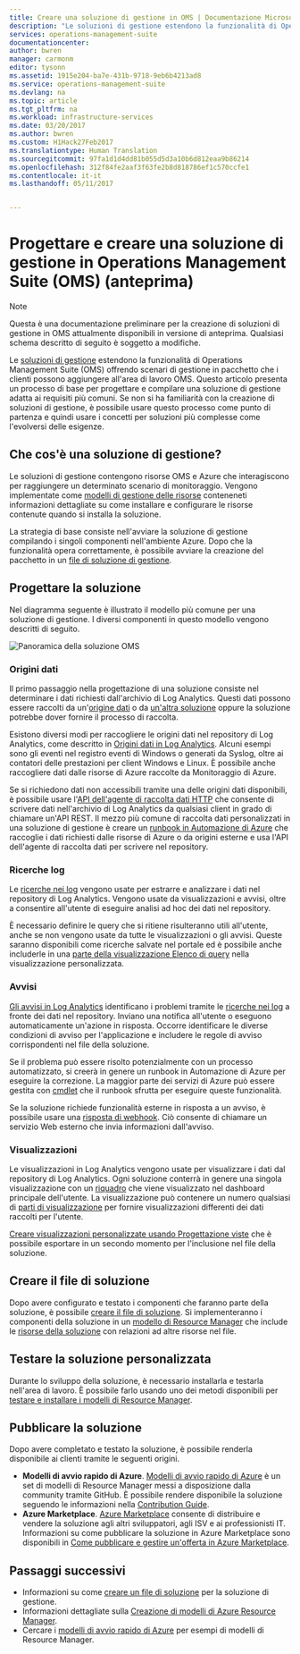 ```yaml
---
title: Creare una soluzione di gestione in OMS | Documentazione Microsoft
description: "Le soluzioni di gestione estendono la funzionalità di Operations Management Suite (OMS) offrendo scenari di gestione in pacchetto che i clienti possono aggiungere all&quot;area di lavoro OMS.  In questo articolo vengono fornite informazioni dettagliate su come creare soluzioni di gestione da usare nel proprio ambiente o da rendere disponibili per i propri clienti."
services: operations-management-suite
documentationcenter: 
author: bwren
manager: carmonm
editor: tysonn
ms.assetid: 1915e204-ba7e-431b-9718-9eb6b4213ad8
ms.service: operations-management-suite
ms.devlang: na
ms.topic: article
ms.tgt_pltfrm: na
ms.workload: infrastructure-services
ms.date: 03/20/2017
ms.author: bwren
ms.custom: H1Hack27Feb2017
ms.translationtype: Human Translation
ms.sourcegitcommit: 97fa1d1d4dd81b055d5d3a10b6d812eaa9b86214
ms.openlocfilehash: 312f84fe2aaf3f63fe2b8d818786ef1c570ccfe1
ms.contentlocale: it-it
ms.lasthandoff: 05/11/2017


---
```

# <a name="design-and-build-a-management-solution-in-operations-management-suite-oms-preview"></a>Progettare e creare una soluzione di gestione in Operations Management Suite (OMS) (anteprima)
> [!NOTE]
> Questa è una documentazione preliminare per la creazione di soluzioni di gestione in OMS attualmente disponibili in versione di anteprima. Qualsiasi schema descritto di seguito è soggetto a modifiche.

Le [soluzioni di gestione](operations-management-suite-solutions.md) estendono la funzionalità di Operations Management Suite (OMS) offrendo scenari di gestione in pacchetto che i clienti possono aggiungere all'area di lavoro OMS.  Questo articolo presenta un processo di base per progettare e compilare una soluzione di gestione adatta ai requisiti più comuni.  Se non si ha familiarità con la creazione di soluzioni di gestione, è possibile usare questo processo come punto di partenza e quindi usare i concetti per soluzioni più complesse come l'evolversi delle esigenze.

## <a name="what-is-a-management-solution"></a>Che cos'è una soluzione di gestione?

Le soluzioni di gestione contengono risorse OMS e Azure che interagiscono per raggiungere un determinato scenario di monitoraggio.  Vengono implementate come [modelli di gestione delle risorse](../azure-resource-manager/resource-manager-template-walkthrough.md) conteneneti informazioni dettagliate su come installare e configurare le risorse contenute quando si installa la soluzione.

La strategia di base consiste nell'avviare la soluzione di gestione compilando i singoli componenti nell'ambiente Azure.  Dopo che la funzionalità opera correttamente, è possibile avviare la creazione del pacchetto in un [file di soluzione di gestione](operations-management-suite-solutions-solution-file.md). 


## <a name="design-your-solution"></a>Progettare la soluzione
Nel diagramma seguente è illustrato il modello più comune per una soluzione di gestione.  I diversi componenti in questo modello vengono descritti di seguito.

![Panoramica della soluzione OMS](media/operations-management-suite-solutions/solution-overview.png)


### <a name="data-sources"></a>Origini dati
Il primo passaggio nella progettazione di una soluzione consiste nel determinare i dati richiesti dall'archivio di Log Analytics.  Questi dati possono essere raccolti da un'[origine dati](../log-analytics/log-analytics-data-sources.md) o da [un'altra soluzione](operations-management-suite-solutions.md) oppure la soluzione potrebbe dover fornire il processo di raccolta.

Esistono diversi modi per raccogliere le origini dati nel repository di Log Analytics, come descritto in [Origini dati in Log Analytics](../log-analytics/log-analytics-data-sources.md).  Alcuni esempi sono gli eventi nel registro eventi di Windows o generati da Syslog, oltre ai contatori delle prestazioni per client Windows e Linux.  È possibile anche raccogliere dati dalle risorse di Azure raccolte da Monitoraggio di Azure.  

Se si richiedono dati non accessibili tramite una delle origini dati disponibili, è possibile usare l'[API dell'agente di raccolta dati HTTP](../log-analytics/log-analytics-data-collector-api.md) che consente di scrivere dati nell'archivio di Log Analytics da qualsiasi client in grado di chiamare un'API REST.  Il mezzo più comune di raccolta dati personalizzati in una soluzione di gestione è creare un [runbook in Automazione di Azure](../automation/automation-runbook-types.md) che raccoglie i dati richiesti dalle risorse di Azure o da origini esterne e usa l'API dell'agente di raccolta dati per scrivere nel repository.  

### <a name="log-searches"></a>Ricerche log
Le [ricerche nei log](../log-analytics/log-analytics-log-searches.md) vengono usate per estrarre e analizzare i dati nel repository di Log Analytics.  Vengono usate da visualizzazioni e avvisi, oltre a consentire all'utente di eseguire analisi ad hoc dei dati nel repository.  

È necessario definire le query che si ritiene risulteranno utili all'utente, anche se non vengono usate da tutte le visualizzazioni o gli avvisi.  Queste saranno disponibili come ricerche salvate nel portale ed è possibile anche includerle in una [parte della visualizzazione Elenco di query](../log-analytics/log-analytics-view-designer-parts.md#list-of-queries-part) nella visualizzazione personalizzata.

### <a name="alerts"></a>Avvisi
[Gli avvisi in Log Analytics](../log-analytics/log-analytics-alerts.md) identificano i problemi tramite le [ricerche nei log](#log-searches) a fronte dei dati nel repository.  Inviano una notifica all'utente o eseguono automaticamente un'azione in risposta. Occorre identificare le diverse condizioni di avviso per l'applicazione e includere le regole di avviso corrispondenti nel file della soluzione.

Se il problema può essere risolto potenzialmente con un processo automatizzato, si creerà in genere un runbook in Automazione di Azure per eseguire la correzione.  La maggior parte dei servizi di Azure può essere gestita con [cmdlet](/powershell/azure/overview) che il runbook sfrutta per eseguire queste funzionalità.

Se la soluzione richiede funzionalità esterne in risposta a un avviso, è possibile usare una [risposta di webhook](../log-analytics/log-analytics-alerts-actions.md).  Ciò consente di chiamare un servizio Web esterno che invia informazioni dall'avviso.

### <a name="views"></a>Visualizzazioni
Le visualizzazioni in Log Analytics vengono usate per visualizzare i dati dal repository di Log Analytics.  Ogni soluzione conterrà in genere una singola visualizzazione con un [riquadro](../log-analytics/log-analytics-view-designer-tiles.md) che viene visualizzato nel dashboard principale dell'utente.  La visualizzazione può contenere un numero qualsiasi di [parti di visualizzazione](../log-analytics/log-analytics-view-designer-parts.md) per fornire visualizzazioni differenti dei dati raccolti per l'utente.

[Creare visualizzazioni personalizzate usando Progettazione viste](../log-analytics/log-analytics-view-designer.md) che è possibile esportare in un secondo momento per l'inclusione nel file della soluzione.  


## <a name="create-solution-file"></a>Creare il file di soluzione
Dopo avere configurato e testato i componenti che faranno parte della soluzione, è possibile [creare il file di soluzione](operations-management-suite-solutions-solution-file.md).  Si implementeranno i componenti della soluzione in un [modello di Resource Manager](../azure-resource-manager/resource-group-authoring-templates.md) che include le [risorse della soluzione](operations-management-suite-solutions-solution-file.md#solution-resource) con relazioni ad altre risorse nel file.  


## <a name="test-your-solution"></a>Testare la soluzione personalizzata
Durante lo sviluppo della soluzione, è necessario installarla e testarla nell'area di lavoro.  È possibile farlo usando uno dei metodi disponibili per [testare e installare i modelli di Resource Manager](../azure-resource-manager/resource-group-template-deploy.md).

## <a name="publish-your-solution"></a>Pubblicare la soluzione
Dopo avere completato e testato la soluzione, è possibile renderla disponibile ai clienti tramite le seguenti origini.

- **Modelli di avvio rapido di Azure**.  [Modelli di avvio rapido di Azure](https://azure.microsoft.com/resources/templates/) è un set di modelli di Resource Manager messi a disposizione dalla community tramite GitHub.  È possibile rendere disponibile la soluzione seguendo le informazioni nella [Contribution Guide](https://github.com/Azure/azure-quickstart-templates/tree/master/1-CONTRIBUTION-GUIDE).
- **Azure Marketplace**.  [Azure Marketplace](https://azuremarketplace.microsoft.com/marketplace/) consente di distribuire e vendere la soluzione agli altri sviluppatori, agli ISV e ai professionisti IT.  Informazioni su come pubblicare la soluzione in Azure Marketplace sono disponibili in [Come pubblicare e gestire un'offerta in Azure Marketplace](../marketplace-publishing/marketplace-publishing-getting-started.md).



## <a name="next-steps"></a>Passaggi successivi
* Informazioni su come [creare un file di soluzione](operations-management-suite-solutions-solution-file.md) per la soluzione di gestione.
* Informazioni dettagliate sulla [Creazione di modelli di Azure Resource Manager](../azure-resource-manager/resource-group-authoring-templates.md).
* Cercare i [modelli di avvio rapido di Azure](https://azure.microsoft.com/documentation/templates) per esempi di modelli di Resource Manager.

